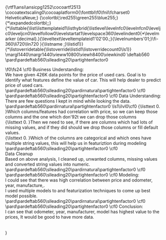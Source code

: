 {\rtf1\ansi\ansicpg1252\cocoartf2513
\cocoatextscaling0\cocoaplatform0{\fonttbl\f0\fnil\fcharset0 HelveticaNeue;}
{\colortbl;\red255\green255\blue255;}
{\*\expandedcolortbl;;}
{\*\listtable{\list\listtemplateid1\listhybrid{\listlevel\levelnfc0\levelnfcn0\leveljc0\leveljcn0\levelfollow0\levelstartat1\levelspace360\levelindent0{\*\levelmarker \{decimal\}.}{\leveltext\leveltemplateid1\'02\'00.;}{\levelnumbers\'01;}\fi-360\li720\lin720 }{\listname ;}\listid1}}
{\*\listoverridetable{\listoverride\listid1\listoverridecount0\ls1}}
\margl1440\margr1440\vieww10800\viewh8400\viewkind0
\deftab560
\pard\pardeftab560\slleading20\partightenfactor0

\f0\fs24 \cf0 Business Understanding:\
We have given 426K data points for the price of used cars. Goal is to identify what features define the value of car. This will help dealer to predict price of used cars.\
\pard\pardeftab560\slleading20\pardirnatural\partightenfactor0
\cf0 \
\pard\pardeftab560\slleading20\partightenfactor0
\cf0 Data Understanding:\
There are few questions I kept in mind while looking the data. \
\pard\pardeftab560\pardirnatural\partightenfactor0
\ls1\ilvl0\cf0 {\listtext	0.	}Which columns/features had correlation with price, so we can keep those columns and the one which don\'92t we can drop those columns\
{\listtext	0.	}Then we need to see, if there are columns which had lots of missing values, and if they did should we drop those columns or fill default values.\
{\listtext	0.	}Which of the columns are categorical and which ones have multiple string values, this will help us in featuriztion during modeling\
\pard\pardeftab560\slleading20\partightenfactor0
\cf0 \
Data Cleanup\
Based on above analysis, I cleaned up, unwanted columns, missing values and converted string values into numeric.\
\pard\pardeftab560\slleading20\pardirnatural\partightenfactor0
\cf0 \
\pard\pardeftab560\slleading20\partightenfactor0
\cf0 Modeling:\
I could see that there was high correlation between price and odometer, year, manufacture,.\
I used multiple models to and featurization techniques to come up best model possible.\
\pard\pardeftab560\slleading20\pardirnatural\partightenfactor0
\cf0 \
\pard\pardeftab560\slleading20\partightenfactor0
\cf0 Conclusion:\
I can see that odometer,  year, manufacturer, model has highest value to the prices, It would be good to have more data. \
\
\
}